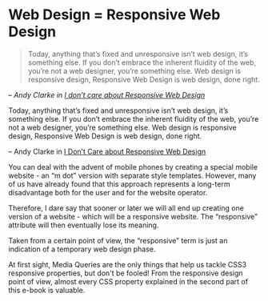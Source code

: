 Web Design = Responsive Web Design 
==================================

> Today, anything that’s fixed and unresponsive isn’t web design, it’s something else. If you don’t embrace the inherent fluidity of the web, you’re not a web designer, you’re something else. Web design is responsive design, Responsive Web Design is web design, done right.

– <cite>Andy Clarke in [I don’t care about Responsive Web Design](https://stuffandnonsense.co.uk/blog/about/i_dont_care_about_responsive_web_design)</cite>

Today, anything that’s fixed and unresponsive isn’t web design, it’s something
else. If you don’t embrace the inherent fluidity of the web, you’re not a web
designer, you’re something else. Web design is responsive design, Responsive Web
Design is web design, done right.

– Andy Clarke in [I Don’t Care about Responsive Web
Design](https://stuffandnonsense.co.uk/blog/about/i_dont_care_about_responsive_web_design)

You can deal with the advent of mobile phones by creating a special mobile
website - an “m dot” version with separate style templates. However, many of us
have already found that this approach represents a long-term disadvantage both
for the user and for the website operator.

Therefore, I dare say that sooner or later we will all end up creating one
version of a website - which will be a responsive website. The “responsive”
attribute will then eventually lose its meaning.

Taken from a certain point of view, the “responsive” term is just an indication
of a temporary web design phase.

At first sight, Media Queries are the only things that help us tackle CSS3
responsive properties, but don't be fooled! From the responsive design point of
view, almost every CSS property explained in the second part of this e-book is
valuable.
